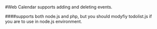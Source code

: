 #Web Calendar supports adding and deleting events.

####supports both node.js and php, but you should modyfiy todolist.js if you are to use in node.js environment.
